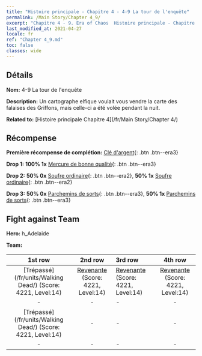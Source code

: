 ```yaml
---
title: "Histoire principale - Chapitre 4 - 4-9 La tour de l'enquête"
permalink: /Main Story/Chapter 4_9/
excerpt: "Chapitre 4 - 9. Era of Chaos  Histoire principale - Chapitre 4_9. 4-9 La tour de l'enquête"
last_modified_at: 2021-04-27
locale: fr
ref: "Chapter 4_9.md"
toc: false
classes: wide
---
```


## Détails

 **Nom:** 4-9 La tour de l'enquête

 **Description:** Un cartographe elfique voulait vous vendre la carte des falaises des Griffons, mais celle-ci a été volée pendant la nuit.

 **Related to:** [Histoire principale Chapitre 4](/fr/Main Story/Chapter 4/)

## Récompense

 **Première récompense de complétion:** [Clé d'argent](/ItemsFR/con_693/){: .btn .btn--era3}

 **Drop 1:** **100% 1x** [Mercure de bonne qualité](/ItemsFR/mat_14/){: .btn .btn--era3}

 **Drop 2:** **50% 0x** [Soufre ordinaire](/ItemsFR/mat_9/){: .btn .btn--era2}, **50% 1x** [Soufre ordinaire](/ItemsFR/mat_9/){: .btn .btn--era2}

 **Drop 3:** **50% 0x** [Parchemins de sorts](/ItemsFR/con_694/){: .btn .btn--era3}, **50% 1x** [Parchemins de sorts](/ItemsFR/con_694/){: .btn .btn--era3}


## Fight against Team
 **Hero:** h_Adelaide

 **Team:**


  | 1st row | 2nd row | 3rd row | 4th row |
  |:----:|:----:|:----|:----:|
  | [Trépassé](/fr/units/Walking Dead/) (Score: 4221, Level:14)  | [Revenante](/fr/units/Wight/) (Score: 4221, Level:14)  | [Revenante](/fr/units/Wight/) (Score: 4221, Level:14)  | [Revenante](/fr/units/Wight/) (Score: 4221, Level:14)  |
  | - | - | - | - |
  | [Trépassé](/fr/units/Walking Dead/) (Score: 4221, Level:14)  | - | - | - |
  | - | - | - | - |


